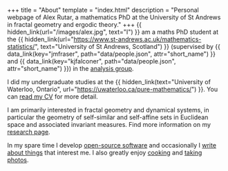 +++
title = "About"
template = "index.html"
description = "Personal webpage of Alex Rutar, a mathematics PhD at the University of St Andrews in fractal geometry and ergodic theory."
+++
{{ hidden_link(url="/images/alex.jpg", text="I") }} am a maths PhD student at the {{ hidden_link(url="https://www.st-andrews.ac.uk/mathematics-statistics/", text="University of St Andrews, Scotland") }} (supervised by {{ data_link(key="jmfraser", path="data/people.json", attr="short_name") }} and {{ data_link(key="kjfalconer", path="data/people.json", attr="short_name") }}) in the [analysis group](http://www.mcs.st-and.ac.uk/pg/pure/Analysis/index.html).

I did my undergraduate studies at the {{ hidden_link(text="University of Waterloo, Ontario", url="https://uwaterloo.ca/pure-mathematics/") }}.
You can [read my CV](/assets/alex_rutar_cv.pdf) for more detail.

I am primarily interested in fractal geometry and dynamical systems, in particular the geometry of self-similar and self-affine sets in Euclidean space and associated invariant measures.
Find more information on my [research page](/research/).

In my spare time I develop [open-source software](https://github.com/alexrutar) and occasionally I [write about things](/writing) that interest me.
I also greatly enjoy [cooking](https://food.rutar.org) and [taking photos](https://unsplash.com/@rutarphotography).
